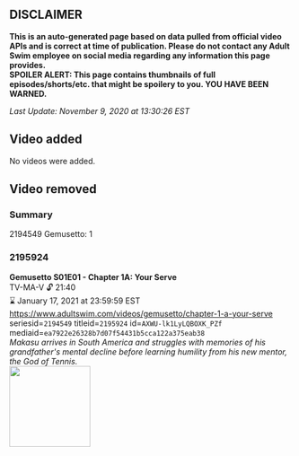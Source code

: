 ## DISCLAIMER
**This is an auto-generated page based on data pulled from official video APIs and is correct at time of publication. Please do not contact any Adult Swim employee on social media regarding any information this page provides.**  
**SPOILER ALERT: This page contains thumbnails of full episodes/shorts/etc. that might be spoilery to you. YOU HAVE BEEN WARNED.**  

_Last Update: November 9, 2020 at 13:30:26 EST_
## Video added
No videos were added.  
## Video removed
### Summary
2194549 Gemusetto: 1  
### 2195924
**Gemusetto S01E01 - Chapter 1A: Your Serve**  
TV-MA-V 🔓 21:40  
⌛ January 17, 2021 at 23:59:59 EST  
https://www.adultswim.com/videos/gemusetto/chapter-1-a-your-serve  
seriesid=`2194549` titleid=`2195924` id=`AXWU-lk1LyLQBOXK_PZf` mediaid=`ea7922e26328b7d07f54431b5cca122a375eab38`  
_Makasu arrives in South America and struggles with memories of his grandfather's mental decline before learning humility from his new mentor, the God of Tennis._  
<a href="https://media.cdn.adultswim.com/uploads/20201104/thumbnails/2_20114177363-gsmp_101A_dup-20190419.jpg"><img src="https://media.cdn.adultswim.com/uploads/20201104/thumbnails/2_20114177363-gsmp_101A_dup-20190419.jpg" height="144px" /></a>
